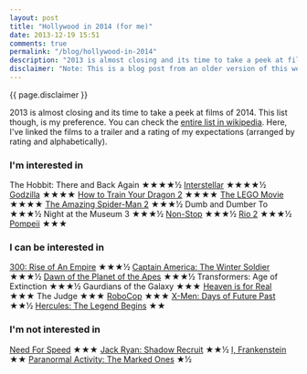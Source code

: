 ```yaml
---
layout: post
title: "Hollywood in 2014 (for me)"
date: 2013-12-19 15:51
comments: true
permalink: "/blog/hollywood-in-2014"
description: "2013 is almost closing and its time to take a peek at films of 2014."
disclaimer: "Note: This is a blog post from an older version of this website. Links and styles on this page might not work/render as expected."
---
```

<div class="disclaimer center grey text-small">{{ page.disclaimer }}</div>

2013 is almost closing and its time to take a peek at films of 2014. This list though, is my preference. You can check the [entire list in wikipedia][1]. Here, I've linked the films to a trailer and a rating of my expectations (arranged by rating and alphabetically).

<!-- more -->

### I'm interested in

The Hobbit: There and Back Again ★★★★½
[Interstellar](http://www.youtube.com/watch?v=3WzHXI5HizQ) ★★★★½
[Godzilla](http://www.youtube.com/watch?v=mBwsUD7jYCI) ★★★★
[How to Train Your Dragon 2](http://www.youtube.com/watch?v=Z9a4PvzlqoQ) ★★★★
[The LEGO Movie](http://www.youtube.com/watch?v=fZ_JOBCLF-I) ★★★★
[The Amazing Spider-Man 2](http://www.youtube.com/watch?v=nbp3Ra3Yp74) ★★★½
Dumb and Dumber To ★★★½
Night at the Museum 3 ★★★½
[Non-Stop](http://www.youtube.com/watch?v=jiHDJ19A3dk) ★★★½
[Rio 2](http://www.youtube.com/watch?v=IkZM1Zc0mBU) ★★★½
[Pompeii](http://www.youtube.com/watch?v=t6TRwfxDICM) ★★★

### I can be interested in

[300: Rise of An Empire](http://www.youtube.com/watch?v=2zqy21Z29ps) ★★★½
[Captain America: The Winter Soldier](http://www.youtube.com/watch?v=NLWsK1ZFunA) ★★★½
[Dawn of the Planet of the Apes](http://www.youtube.com/watch?v=v0wP5ZkaUGg) ★★★½
Transformers: Age of Extinction ★★★½
Gaurdians of the Galaxy ★★★
[Heaven is for Real](http://www.youtube.com/watch?v=N-ewaCVARtM) ★★★
The Judge ★★★
[RoboCop](http://www.youtube.com/watch?v=INmtQXUXez8) ★★★
[X-Men: Days of Future Past](http://www.youtube.com/watch?v=pK2zYHWDZKo) ★★½
[Hercules: The Legend Begins](http://www.youtube.com/watch?v=eBq1AupSrLI) ★★

### I'm not interested in

[Need For Speed](http://www.youtube.com/watch?v=fsrJWUVoXeM) ★★★
[Jack Ryan: Shadow Recruit](http://www.youtube.com/watch?v=FZtVfmTZftk) ★★½
[I, Frankenstein](http://www.youtube.com/watch?v=pxOSPfUw3qw) ★★
[Paranormal Activity: The Marked Ones](http://www.youtube.com/watch?v=J39iyK_aqDE) ★½


[1]: http://en.wikipedia.org/wiki/2014_in_film
